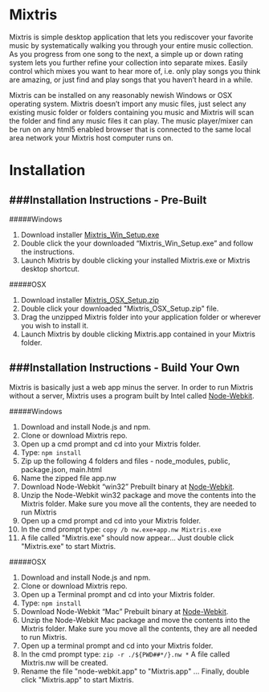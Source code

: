 Mixtris
=======

Mixtris is simple desktop application that lets you rediscover your favorite music by systematically walking you through your entire music collection.  As you progress from one song to the next, a simple up or down rating system lets you further refine your collection into separate mixes.  Easily control which mixes you want to hear more of, i.e. only play songs you think are amazing, or just find and play songs that you haven’t heard in a while.  

Mixtris can be installed on any reasonably newish Windows or OSX operating system.  Mixtris doesn’t import any music files, just select any existing music folder or folders containing you music and Mixtris will scan the folder and find any music files it can play.  The music player/mixer can be run on any html5 enabled browser that is connected to the same local area network your Mixtris host computer runs on.   

Installation
=======

###Installation Instructions - Pre-Built 
------

#####Windows
 1. Download installer [Mixtris_Win_Setup.exe](https://s3.amazonaws.com/MixtrisRelease/Mixtris_Win_Setup.exe)
 2. Double click the your downloaded “Mixtris_Win_Setup.exe” and follow the instructions.
 3. Launch Mixtris by double clicking your installed Mixtris.exe or Mixtris desktop shortcut.

#####OSX

 1. Download installer [Mixtris_OSX_Setup.zip](https://s3.amazonaws.com/MixtrisRelease/Mixtris_OSX_Setup.zip)
 2. Double click your downloaded "Mixtris_OSX_Setup.zip" file. 
 3. Drag the unzipped Mixtris folder into your application folder or wherever you wish to install it.
 4. Launch Mixtris by double clicking Mixtris.app contained in your Mixtris folder.

###Installation Instructions - Build Your Own
------

Mixtris is basically just a web app minus the server.  In order to run Mixtris without a server, Mixtris uses a program built by Intel called [Node-Webkit](https://github.com/rogerwang/node-webkit).   

#####Windows

 1. Download and install Node.js and npm.
 2. Clone or download Mixtris repo.
 3. Open up a cmd prompt and cd into your Mixtris folder.
 4. Type:
    `npm install`
 5. Zip up the following 4 folders and files - node_modules, public, package.json, main.html
 6. Name the zipped file app.nw
 7. Download Node-Webkit “win32” Prebuilt binary at [Node-Webkit](https://github.com/rogerwang/node-webkit).
 8. Unzip the Node-Webkit win32 package and move the contents into the Mixtris folder.  Make sure you move all the contents, they are needed to run Mixtris
 8. Open up a cmd prompt and cd into your Mixtris folder.
 9. In the cmd prompt type: `copy /b nw.exe+app.nw Mixtris.exe`
 10. A file called "Mixtris.exe" should now appear…  Just double click "Mixtris.exe" to start Mixtris.

#####OSX

 1. Download and install Node.js and npm.
 2. Clone or download Mixtris repo.
 3. Open up a Terminal prompt and cd into your Mixtris folder.
 4. Type: `npm install`
 5. Download Node-Webkit “Mac” Prebuilt binary at [Node-Webkit](https://github.com/rogerwang/node-webkit).
 6. Unzip the Node-Webkit Mac package and move the contents into the Mixtris folder.  Make sure you move all the contents, they are all needed to run Mixtris.
 7. Open up a terminal prompt and cd into your Mixtris folder.
 8. In the cmd prompt type: `zip -r ./${PWD##*/}.nw *`  A file called Mixtris.nw will be created.
 9. Rename the file "node-webkit.app" to "Mixtris.app" … Finally, double click "Mixtris.app" to start Mixtris.


